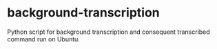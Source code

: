 # background-transcription
Python script for background transcription and consequent transcribed command run on Ubuntu.
